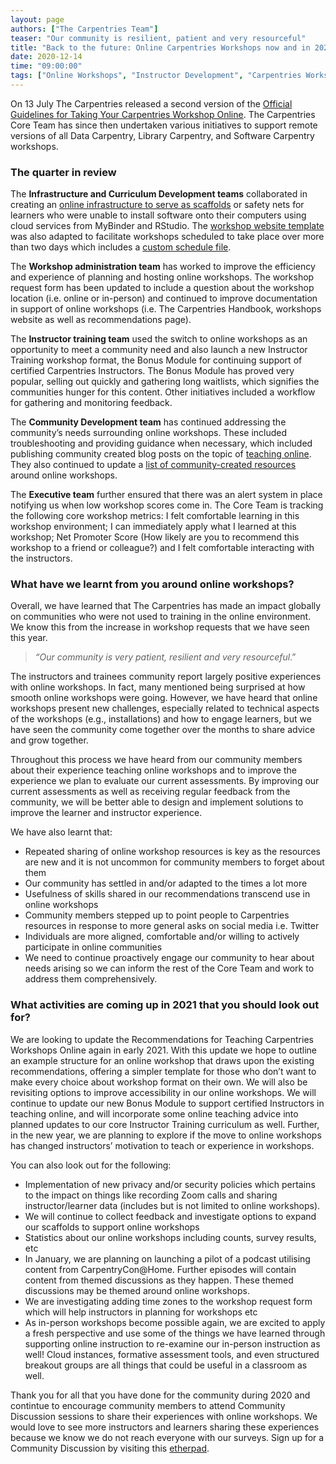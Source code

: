 ```yaml
---
layout: page
authors: ["The Carpentries Team"]
teaser: "Our community is resilient, patient and very resourceful"
title: "Back to the future: Online Carpentries Workshops now and in 2021"
date: 2020-12-14
time: "09:00:00"
tags: ["Online Workshops", "Instructor Development", "Carpentries Workshops", "Teaching"]
---
```



On 13 July The Carpentries released a second version of the [Official Guidelines for Taking Your Carpentries Workshop Online](https://carpentries.org/online-workshop-recommendations/). The Carpentries Core Team has since then undertaken various initiatives to support remote versions of all Data Carpentry, Library Carpentry, and Software Carpentry workshops. 


### **The quarter in review**  


The **Infrastructure and Curriculum Development teams** collaborated in creating an [online infrastructure to serve as scaffolds](https://carpentries.org/blog/2020/04/scaffolds/) or safety nets for learners who were unable to install software onto their computers using cloud services from MyBinder and RStudio. The [workshop website template](https://github.com/carpentries/workshop-template/) was also adapted to facilitate workshops scheduled to take place over more than two days which includes a [custom schedule file](https://github.com/carpentries/workshop-template/blob/gh-pages/_includes/custom-schedule.html). 

The **Workshop administration team** has worked to improve the efficiency and experience of planning and hosting online workshops. The workshop request form has been updated to include a question about the workshop location (i.e. online or in-person) and continued to improve documentation in support of online workshops (i.e. The Carpentries Handbook, workshops website as well as recommendations page).

The **Instructor training team** used the switch to online workshops as an opportunity to meet a community need and also launch a new Instructor Training workshop format, the Bonus Module for continuing support of certified Carpentries Instructors. The Bonus Module has proved very popular, selling out quickly and gathering long waitlists, which signifies the communities hunger for this content. Other initiatives included a workflow for gathering and monitoring feedback. 

The **Community Development team** has continued addressing the community’s needs surrounding online workshops. These included troubleshooting and providing guidance when necessary, which included publishing community created blog posts on the topic of [teaching online](https://carpentries.org/posts-by-tags/#blog-tag-online-workshops). They also continued to update a [list of community-created resources](https://docs.carpentries.org/topic_folders/hosts_instructors/index.html#resources-for-online-workshops) around online workshops. 

The **Executive team** further ensured that there was an alert system in place notifying us when low workshop scores come in. The Core Team is tracking the following core workshop metrics: I felt comfortable learning in this workshop environment; I can immediately apply what I learned at this workshop; Net Promoter Score (How likely are you to recommend this workshop to a friend or colleague?) and I felt comfortable interacting with the instructors.

### **What have we learnt from you around online workshops?**

Overall, we have learned that The Carpentries has made an impact globally on communities who were not used to training in the online environment. We know this from the increase in workshop requests that we have seen this year.


>*“Our community is very patient, resilient and very resourceful*.”


The instructors and trainees community report largely positive experiences with online workshops. In fact, many mentioned being surprised at how smooth online workshops were going. However, we have heard that online workshops present new challenges, especially related to technical aspects of the workshops (e.g., installations) and how to engage learners, but we have seen the community come together over the months to share advice and grow together.  

Throughout this process we have heard from our community members about their experience teaching online workshops and to improve the experience we plan to evaluate our current assessments. By improving our current assessments as well as receiving regular feedback from the community, we will be better able to design and implement solutions to improve the learner and instructor experience.

We have also learnt that:

- Repeated sharing of online workshop resources is key as the resources are new and it is not uncommon for community members to forget about them
- Our community has settled in and/or adapted to the times a lot more
- Usefulness of skills shared in our recommendations transcend use in online workshops
- Community members stepped up to point people to Carpentries resources in response to more general asks on social media i.e. Twitter
- Individuals are more aligned, comfortable and/or willing to actively participate in online communities
- We need to continue proactively engage our community to hear about needs arising so we can inform the rest of the Core Team and work to address them comprehensively. 


### **What activities are coming up in 2021 that you should look out for?**


We are looking to update the Recommendations for Teaching Carpentries Workshops Online again in early 2021. With this update we hope to outline an example structure for an online workshop that draws upon the existing recommendations, offering a simpler template for those who don’t want to make every choice about workshop format on their own. We will also be revisiting options to improve accessibility in our online workshops. We will continue to update our new Bonus Module to support certified Instructors in teaching online, and will incorporate some online teaching advice into planned updates to our core Instructor Training curriculum as well. Further, in the new year, we are planning to explore if the move to online workshops has changed instructors’ motivation to teach or experience in workshops. 

You can also look out for the following: 

- Implementation of new privacy and/or security policies which pertains to the impact on things like recording Zoom calls and sharing instructor/learner data (includes but is not limited to online workshops).
- We will continue to collect feedback and investigate options to expand our scaffolds to support online workshops 
- Statistics about our online workshops including counts, survey results, etc
- In January, we are planning on launching a pilot of a podcast utilising content from CarpentryCon@Home. Further episodes will contain content from themed discussions as they happen. These themed discussions may be themed around online workshops.
- We are investigating adding time zones to the workshop request form which will help instructors in planning for workshops etc
- As in-person workshops become possible again, we are excited to apply a fresh perspective and use some of the things we have learned through supporting online instruction to re-examine our in-person instruction as well! Cloud instances, formative assessment tools, and even structured breakout groups are all things that could be useful in a classroom as well.


Thank you for all that you have done for the community during 2020 and contintue to encourage community members to attend Community Discussion sessions to share their experiences with online workshops. We would love to see more instructors and learners sharing these experiences because we know we do not reach everyone with our surveys. Sign up for a Community Discussion by visiting this [etherpad](https://pad.carpentries.org/community-discussions).
